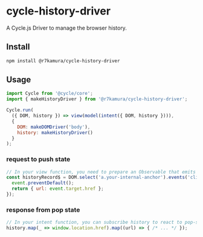 # cycle-history-driver
A Cycle.js Driver to manage the browser history.

## Install
```sh
npm install @r7kamura/cycle-history-driver
```

## Usage
```js
import Cycle from '@cycle/core';
import { makeHistoryDriver } from '@r7kamura/cycle-history-driver';

Cycle.run(
  ({ DOM, history }) => view(model(intent({ DOM, history }))),
  {
    DOM: makeDOMDriver('body'),
    history: makeHistoryDriver()
  }
);
```

### request to push state
```js
// In your view function, you need to prepare an Observable that emits Object{url} for push-state.
const historyRecord$ = DOM.select('a.your-internal-anchor').events('click').map((event) => {
  event.preventDefault();
  return { url: event.target.href };
});
```

### response from pop state
```js
// In your intent function, you can subscribe history to react to pop-state events.
history.map(_ => window.location.href).map((url) => { /* ... */ });
```
